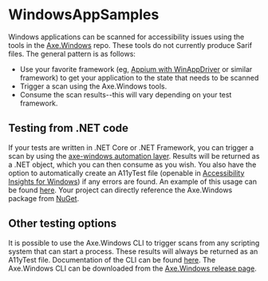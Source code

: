 # WindowsAppSamples

Windows applications can be scanned for accessibility issues using the tools in the [Axe.Windows](https://github.com/microsoft/axe-windows) repo. These tools do not currently produce Sarif files. The general pattern is as follows:

- Use your favorite framework (eg, [Appium with WinAppDriver](https://github.com/appium/appium/blob/master/docs/en/drivers/windows.md) or similar framework) to get your application to the state that needs to be scanned
- Trigger a scan using the Axe.Windows tools.
- Consume the scan results--this will vary depending on your test framework.

## Testing from .NET code

If your tests are written in .NET Core or .NET Framework, you can trigger a scan by using the [axe-windows automation layer](https://github.com/microsoft/axe-windows/blob/master/docs/AutomationReference.md). Results will be returned as a .NET object, which you can then consume as you wish. You also have the option to automatically create an A11yTest file (openable in [Accessibility Insights for Windows](https://accessibilityinsights.io/docs/en/windows/overview)) if any errors are found. An example of this usage can be found [here](https://github.com/microsoft/accessibility-insights-windows/tree/master/src/UITests). Your project can directly reference the Axe.Windows package from [NuGet](https://www.nuget.org/packages/Axe.Windows/).

## Other testing options

It is possible to use the Axe.Windows CLI to trigger scans from any scripting system that can start a process. These results will always be returned as an A11yTest file. Documentation of the CLI can be found [here](https://github.com/microsoft/axe-windows/tree/master/src/CLI). The Axe.Windows CLI can be downloaded from the [Axe.Windows release page](https://github.com/microsoft/axe-windows/releases/latest).
